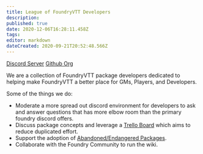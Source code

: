 ```yaml
---
title: League of FoundryVTT Developers
description: 
published: true
date: 2020-12-06T16:28:11.458Z
tags: 
editor: markdown
dateCreated: 2020-09-21T20:52:48.566Z
---
```



<i class="fab fa-discord"></i> [Discord Server](https://discord.gg/2rHs78h)
<i class="fab fa-github"></i> [Github Org](https://github.com/League-of-Foundry-Developers)

We are a collection of FoundryVTT package developers dedicated to helping make FoundryVTT a better place for GMs, Players, and Developers.

Some of the things we do:
- Moderate a more spread out discord environment for developers to ask and answer questions that has more elbow room than the primary foundry discord offers.
- Discuss package concepts and leverage a [Trello Board](https://trello.com/b/xYiqr7js/league-of-extraordinary-foundryvtt-developers) which aims to reduce duplicated effort.
- Support the adoption of [Abandoned/Endangered Packages](https://trello.com/b/FmfN4LHZ/endangered-packages).
- Collaborate with the Foundry Community to run the wiki.